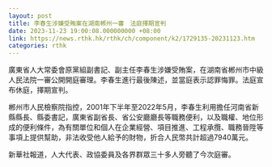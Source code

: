 ```yaml
---
layout: post
title: 李春生涉嫌受賄案在湖南郴州一審　法庭擇期宣判
date: 2023-11-23 19:00:08.000000000 +08:00
link: https://news.rthk.hk/rthk/ch/component/k2/1729135-20231123.htm
categories: rthk
---
```


廣東省人大常委會原黨組副書記、副主任李春生涉嫌受賄案，在湖南省郴州市中級人民法院一審公開開庭審理。李春生進行最後陳述，並當庭表示認罪悔罪。法庭宣布休庭，擇期宣判。

郴州市人民檢察院指控，2001年下半年至2022年5月，李春生利用擔任河南省新縣縣長、縣委書記，廣東省副省長、省公安廳廳長等職務便利，以及職權、地位形成的便利條件，為有關單位和個人在企業經營、項目推進、工程承攬、職務晉陞等事項上提供幫助，非法收受他人給予的財物，折合人民幣共計超過7940萬元。

新華社報道，人大代表、政協委員及各界群眾三十多人旁聽了今次庭審。
